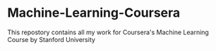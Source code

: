 # Machine-Learning-Coursera
This repostory contains all my work for Coursera's Machine Learning Course by Stanford University
